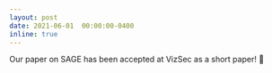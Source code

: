 ```yaml
---
layout: post
date: 2021-06-01  00:00:00-0400
inline: true
---
```


Our paper on SAGE has been accepted at VizSec as a short paper! :tada:
